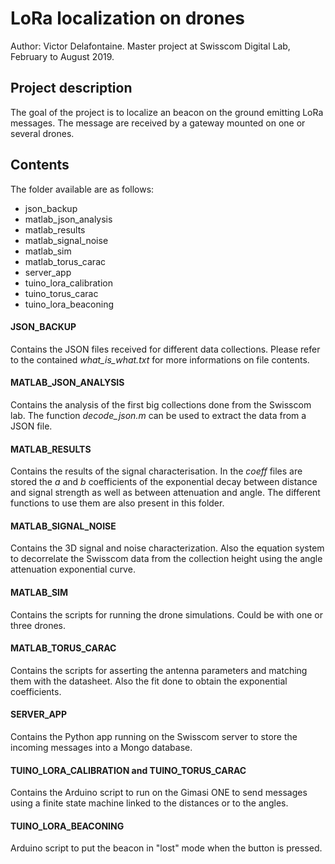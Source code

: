 # LoRa localization on drones

Author: Victor Delafontaine.
Master project at Swisscom Digital Lab, February to August 2019.


## Project description

The goal of the project is to localize an beacon on the ground emitting LoRa messages. The message are received by a gateway mounted on one or several drones.

## Contents

The folder available are as follows:
-  json_backup
- matlab_json_analysis
- matlab_results
- matlab_signal_noise
- matlab_sim
- matlab_torus_carac
- server_app
- tuino_lora_calibration
- tuino_torus_carac
- tuino_lora_beaconing

#### JSON_BACKUP
Contains the JSON files received for different data collections. Please refer to the contained *what\_is\_what.txt* for more informations on file contents.

#### MATLAB_JSON_ANALYSIS
Contains the analysis of the first big collections done from the Swisscom lab. The function *decode\_json.m* can be used to extract the data from a JSON file.

#### MATLAB_RESULTS
Contains the results of the signal characterisation. In the *coeff* files are stored the *a* and *b*  coefficients of the exponential decay between distance and signal strength as well as between attenuation and angle. The different functions to use them are also present in this folder.

#### MATLAB_SIGNAL_NOISE
Contains the 3D signal and noise characterization.  Also the equation system to decorrelate the Swisscom data from the collection height using the angle attenuation exponential curve.

#### MATLAB_SIM
Contains the scripts for running the drone simulations. Could be with one or three drones.

#### MATLAB_TORUS_CARAC
Contains the scripts for asserting the antenna parameters and matching them with the datasheet. Also the fit done to obtain the exponential coefficients.

#### SERVER_APP
Contains the Python app running on the Swisscom server to store the incoming messages into a Mongo database.

#### TUINO_LORA_CALIBRATION and TUINO_TORUS_CARAC
Contains the Arduino script to run on the Gimasi ONE to send messages using a finite state machine linked to the distances or to the angles.

#### TUINO_LORA_BEACONING
Arduino script to put the beacon in "lost" mode when the button is pressed.
